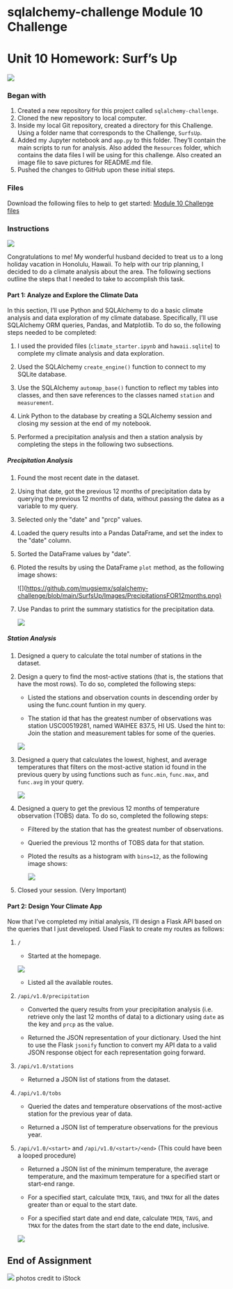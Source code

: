 # sqlalchemy-challenge Module 10 Challenge

# Unit 10 Homework: Surf’s Up

![](https://github.com/mugsiemx/sqlalchemy-challenge/blob/main/SurfsUp/Images/sql.jpg)

### Began with

1. Created a new repository for this project called `sqlalchemy-challenge`.
2. Cloned the new repository to local computer.
3. Inside my local Git repository, created a directory for this Challenge. Using a folder name that corresponds to the Challenge, `SurfsUp`.
4. Added my Jupyter notebook and `app.py` to this folder. They’ll contain the main scripts to run for analysis. Also added the `Resources` folder, which contains the data files I will be using for this challenge. Also created an image file to save pictures for README.md file.
5. Pushed the changes to GitHub upon these initial steps.

### Files

Download the following files to help to get started:
[Module 10 Challenge files](https://static.bc-edx.com/data/dl-1-2/m10/lms/starter/Starter_Code.zip)

### Instructions

![](https://github.com/mugsiemx/sqlalchemy-challenge/blob/main/SurfsUp/Images/Hawaii.jpg)

Congratulations to me! My wonderful husband decided to treat us to a long holiday vacation in Honolulu, Hawaii. To help with our trip planning, I decided to do a climate analysis about the area. The following sections outline the steps that I needed to take to accomplish this task.

#### Part 1: Analyze and Explore the Climate Data

In this section, I’ll use Python and SQLAlchemy to do a basic climate analysis and data exploration of my climate database. Specifically, I’ll use SQLAlchemy ORM queries, Pandas, and Matplotlib. To do so, the following steps needed to be completed:

1. I used the provided files (`climate_starter.ipynb` and `hawaii.sqlite`) to complete my climate analysis and data exploration.

2. Used the SQLAlchemy `create_engine()` function to connect to my SQLite database.

3. Use the SQLAlchemy `automap_base()` function to reflect my tables into classes, and then save references to the classes named `station` and `measurement`.

4. Link Python to the database by creating a SQLAlchemy session and closing my session at the end of my notebook.

5. Performed a precipitation analysis and then a station analysis by completing the steps in the following two subsections.

##### Precipitation Analysis

1. Found the most recent date in the dataset.

2. Using that date, got the previous 12 months of precipitation data by querying the previous 12 months of data, without passing the datea as a variable to my query.

3. Selected only the "date" and "prcp" values.

4. Loaded the query results into a Pandas DataFrame, and set the index to the "date" column.

5. Sorted the DataFrame values by "date".

6. Ploted the results by using the DataFrame `plot` method, as the following image shows:

   ![](https://github.com/mugsiemx/sqlalchemy-challenge/blob/main/SurfsUp/Images/PrecipitationsFOR12months.png}

7. Use Pandas to print the summary statistics for the precipitation data.

   ![](https://github.com/mugsiemx/sqlalchemy-challenge/blob/main/SurfsUp/Images/precipitation_summary_statistics.jpg)
   
##### Station Analysis

1. Designed a query to calculate the total number of stations in the dataset.

2. Design a query to find the most-active stations (that is, the stations that have the most rows). To do so, completed the following steps:

   - Listed the stations and observation counts in descending order by using the func.count funtion in my query.

   - The station id that has the greatest number of observations was station USC00519281, named WAIHEE 837.5, HI US. Used the hint to: Join the station and measurement tables for some of the queries.
   
   ![](https://github.com/mugsiemx/sqlalchemy-challenge/blob/main/SurfsUp/Images/most_active_stations.jpg)

3. Designed a query that calculates the lowest, highest, and average temperatures that filters on the most-active station id found in the previous query by using functions such as `func.min`, `func.max`, and `func.avg` in your query.

   ![](https://github.com/mugsiemx/sqlalchemy-challenge/blob/main/SurfsUp/Images/precipitation_summary_statistics.jpg)

4. Designed a query to get the previous 12 months of temperature observation (TOBS) data. To do so, completed the following steps:

   - Filtered by the station that has the greatest number of observations.

   - Queried the previous 12 months of TOBS data for that station.

   - Ploted the results as a histogram with `bins=12`, as the following image shows:
      
      ![](https://github.com/mugsiemx/sqlalchemy-challenge/blob/main/SurfsUp/Images/PrecipitationsFOR12months.png)
     
5. Closed your session. (Very Important)

#### Part 2: Design Your Climate App

Now that I’ve completed my initial analysis, I’ll design a Flask API based on the queries that I just developed. Used Flask to create my routes as follows:

1. `/`

   - Started at the homepage.
   
   ![](https://github.com/mugsiemx/sqlalchemy-challenge/blob/main/SurfsUp/Images/loccalhost_image.jpg)
   
   - Listed all the available routes.

2. `/api/v1.0/precipitation`

   - Converted the query results from your precipitation analysis (i.e. retrieve only the last 12 months of data) to a dictionary using `date` as the key and `prcp` as the value.

   - Returned the JSON representation of your dictionary. Used the hint to use the Flask `jsonify` function to convert my API data to a valid JSON response object for each representation going forward.

3. `/api/v1.0/stations`

   - Returned a JSON list of stations from the dataset.

4. `/api/v1.0/tobs`

   - Queried the dates and temperature observations of the most-active station for the previous year of data.

   - Returned a JSON list of temperature observations for the previous year.

5. `/api/v1.0/<start>` and `/api/v1.0/<start>/<end>` (This could have been a looped procedure)

   - Returned a JSON list of the minimum temperature, the average temperature, and the maximum temperature for a specified start or start-end range.

   - For a specified start, calculate `TMIN`, `TAVG`, and `TMAX` for all the dates greater than or equal to the start date.

   - For a specified start date and end date, calculate `TMIN`, `TAVG`, and `TMAX` for the dates from the start date to the end date, inclusive.
   
   ![](https://github.com/mugsiemx/sqlalchemy-challenge/blob/main/SurfsUp/Images/last_api_route.jpg)
   
## End of Assignment
   ![](https://github.com/mugsiemx/sqlalchemy-challenge/blob/main/SurfsUp/Images/task_completed.jpg)
photos credit to iStock
